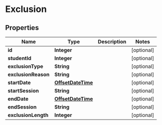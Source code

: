 
# Exclusion

## Properties
Name | Type | Description | Notes
------------ | ------------- | ------------- | -------------
**id** | **Integer** |  |  [optional]
**studentId** | **Integer** |  |  [optional]
**exclusionType** | **String** |  |  [optional]
**exclusionReason** | **String** |  |  [optional]
**startDate** | [**OffsetDateTime**](OffsetDateTime.md) |  |  [optional]
**startSession** | **String** |  |  [optional]
**endDate** | [**OffsetDateTime**](OffsetDateTime.md) |  |  [optional]
**endSession** | **String** |  |  [optional]
**exclusionLength** | **Integer** |  |  [optional]



